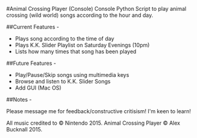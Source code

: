 #Animal Crossing Player (Console)
Console Python Script to play animal crossing (wild world) songs according to the hour and day.

##Current Features -

  - Plays song according to the time of day
  - Plays K.K. Slider Playlist on Saturday Evenings (10pm)
  - Lists how many times that song has been played

##Future Features -

  - Play/Pause/Skip songs using multimedia keys
  - Browse and listen to K.K. Slider Songs
  - Add GUI (Mac OS)

##Notes -

Please message me for feedback/constructive critisism! I'm keen to learn!

All music credited to © Nintendo 2015.
Animal Crossing Player © Alex Bucknall 2015.
